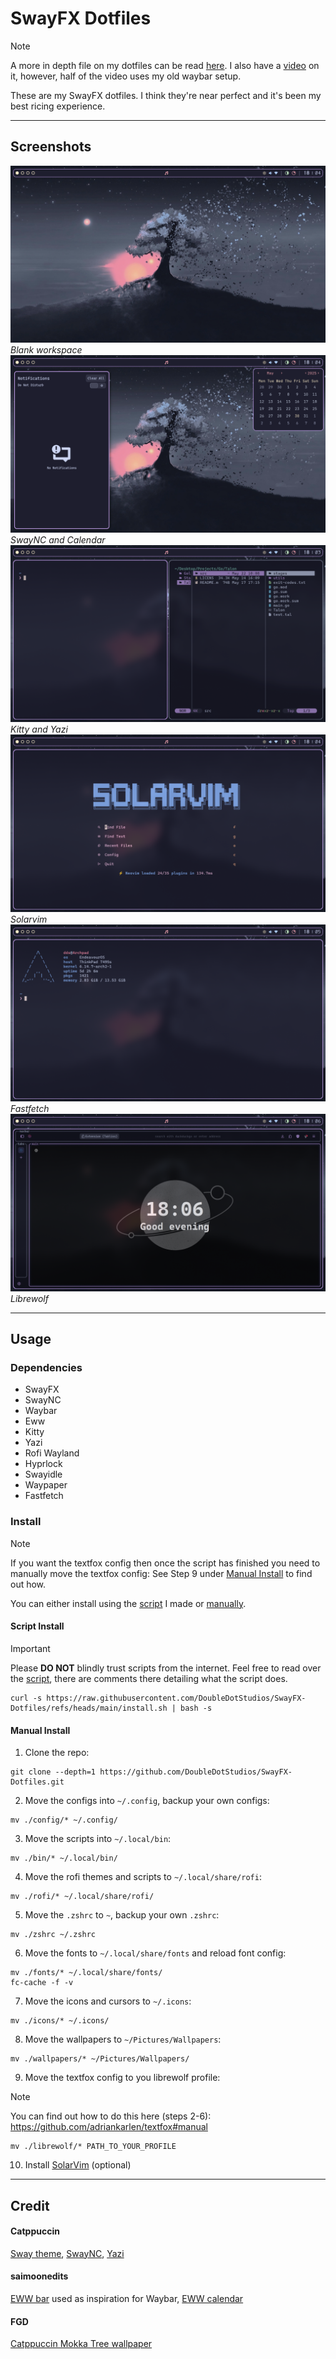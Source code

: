 # SwayFX Dotfiles

> [!NOTE]
> A more in depth file on my dotfiles can be read [here](./misc/README.md).
> I also have a [video]() on it, however, half of the video uses my old waybar setup.

These are my SwayFX dotfiles. I think they're near perfect and it's been my best ricing experience.

***

## Screenshots
![Blank workspace](./misc/Blank.png)
*Blank workspace*
![SwayNC and Calendar](./misc/Populated.png)
*SwayNC and Calendar*
![Kitty and Yazi](./misc/Kitty-Yazi.png)
*Kitty and Yazi*
![SolarVim](./misc/SolarVim.png)
*Solarvim*
![Fastfetch](./misc/Fetch.png)
*Fastfetch*
![Librewolf](./misc/Librewolf.png)
*Librewolf*

***

## Usage
### Dependencies
- SwayFX
- SwayNC
- Waybar
- Eww
- Kitty
- Yazi
- Rofi Wayland
- Hyprlock
- Swayidle
- Waypaper
- Fastfetch

### Install
> [!NOTE]
> If you want the textfox config then once the script has finished you need to manually move the textfox config:
> See Step 9 under [Manual Install](#manual-install) to find out how.

You can either install using the [script](#script-install) I made or [manually](#manual-install).

#### Script Install
> [!IMPORTANT]
> Please **DO NOT** blindly trust scripts from the internet.
> Feel free to read over the [script](./install.sh), there are comments there detailing what the script does.
```console
curl -s https://raw.githubusercontent.com/DoubleDotStudios/SwayFX-Dotfiles/refs/heads/main/install.sh | bash -s
```

#### Manual Install
1. Clone the repo:
```console
git clone --depth=1 https://github.com/DoubleDotStudios/SwayFX-Dotfiles.git
```

2. Move the configs into `~/.config`, backup your own configs:
```console
mv ./config/* ~/.config/
```

3. Move the scripts into `~/.local/bin`:
```console
mv ./bin/* ~/.local/bin/
```

4. Move the rofi themes and scripts to `~/.local/share/rofi`:
```console
mv ./rofi/* ~/.local/share/rofi/
```

5. Move the `.zshrc` to `~`, backup your own `.zshrc`:
```console
mv ./zshrc ~/.zshrc
```

6. Move the fonts to `~/.local/share/fonts` and reload font config:
```console
mv ./fonts/* ~/.local/share/fonts/
fc-cache -f -v
```

7. Move the icons and cursors to `~/.icons`:
```console
mv ./icons/* ~/.icons/
```

8. Move the wallpapers to `~/Pictures/Wallpapers`:
```console
mv ./wallpapers/* ~/Pictures/Wallpapers/
```

9. Move the textfox config to you librewolf profile:
> [!NOTE]
> You can find out how to do this here (steps 2-6):
> https://github.com/adriankarlen/textfox#manual
```
mv ./librewolf/* PATH_TO_YOUR_PROFILE
```

10. Install [SolarVim](https://github.com/DoubleDotStudios/SolarVim) (optional)

***

## Credit
#### Catppuccin
[Sway theme](https://catppuccin.com/ports/?q=i3%2Fsway), [SwayNC](https://catppuccin.com/ports/?q=swaync), [Yazi](https://catppuccin.com/ports/?q=yazi)

#### saimoonedits
[EWW bar](https://github.com/Saimoomedits/eww-widgets) used as inspiration for Waybar, [EWW calendar](https://github.com/Saimoomedits/eww-widgets)

#### FGD
[Catppuccin Mokka Tree wallpaper](https://gitlab.com/garuda-linux/themes-and-settings/settings/garuda-mokka/-/blob/main/wallpapers/Mokka-tree.jpg?ref_type=heads)

